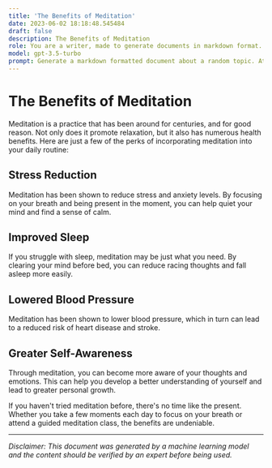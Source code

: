 ```yaml
---
title: 'The Benefits of Meditation'
date: 2023-06-02 18:18:48.545484
draft: false
description: The Benefits of Meditation
role: You are a writer, made to generate documents in markdown format. It is very important that all of the documents you generate are in valid markdown format.
model: gpt-3.5-turbo
prompt: Generate a markdown formatted document about a random topic. At the bottom, include a disclaimer explaining that the document was generated by you. The first line of the document should be the title. Make sure that the entire document is in proper markdown format, using a mix of various tags to make the document visually appealing.
---
```


# The Benefits of Meditation

Meditation is a practice that has been around for centuries, and for good reason. Not only does it promote relaxation, but it also has numerous health benefits. Here are just a few of the perks of incorporating meditation into your daily routine:

## Stress Reduction

Meditation has been shown to reduce stress and anxiety levels. By focusing on your breath and being present in the moment, you can help quiet your mind and find a sense of calm.

## Improved Sleep

If you struggle with sleep, meditation may be just what you need. By clearing your mind before bed, you can reduce racing thoughts and fall asleep more easily.

## Lowered Blood Pressure

Meditation has been shown to lower blood pressure, which in turn can lead to a reduced risk of heart disease and stroke.

## Greater Self-Awareness

Through meditation, you can become more aware of your thoughts and emotions. This can help you develop a better understanding of yourself and lead to greater personal growth.

If you haven't tried meditation before, there's no time like the present. Whether you take a few moments each day to focus on your breath or attend a guided meditation class, the benefits are undeniable.

---

*Disclaimer: This document was generated by a machine learning model and the content should be verified by an expert before being used.*